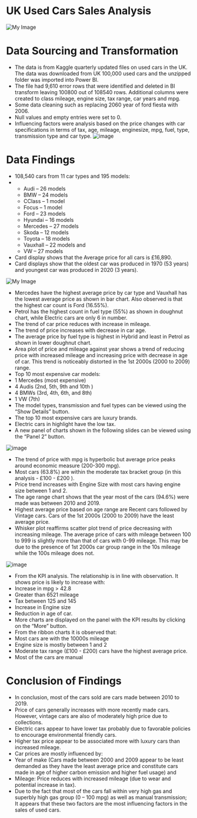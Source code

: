 # UK Used Cars Sales Analysis

![My Image](https://github.com/PaulaGweke/My-First-Data-Analysis-Repo/blob/main/100%2C000_UK_Used_Car_Sales_Analysis/ttilepage.gif)


# Data Sourcing and Transformation
* The data is from Kaggle quarterly updated files on used cars in the UK. The data was downloaded from UK 100,000 used cars and the unzipped folder was imported into Power BI. 
* The file had 9,610 error rows that were identified and deleted in BI transform leaving 100800 out of 108540 rows. Additional columns were created to class mileage, engine size, tax range, car years and mpg.
* Some data cleaning such as replacing 2060 year of ford fiesta with 2006.
* Null values and empty entries were set to 0.
* Influencing factors were analysis based on the price changes with car specifications in terms of tax, age, mileage, enginesize, mpg, fuel, type, transmission type and car type.
![image](https://github.com/PaulaGweke/My-First-Data-Analysis-Repo/blob/main/100%2C000_UK_Used_Car_Sales_Analysis/car_groups.png)

# Data Findings
* 108,540 cars from 11 car types and 195 models:
* * Audi – 26 models
  * BMW – 24 models
  * CClass – 1 model
  * Focus – 1 model
  * Ford – 23 models
  * Hyundai – 16 models
  * Mercedes – 27 models
  * Skoda – 12 models
  * Toyota – 18 models
  * Vauxhall – 22 models and
  * VW – 27 models
* Card display shows that the Average price for all cars is £16,890.
* Card displays show that the oldest car was produced in 1970 (53 years) and youngest car was produced in 2020 (3 years).

![My Image](https://github.com/PaulaGweke/My-First-Data-Analysis-Repo/blob/main/100%2C000_UK_Used_Car_Sales_Analysis/UK_cars_sales1.jpg)

* Mercedes have the highest average price by car type and Vauxhall has the lowest average price as shown in bar chart. Also observed is that the highest car count is Ford (16.55%).
* Petrol has the highest count in fuel type (55%) as shown in doughnut chart, while Electric cars are only 6 in number.
* The trend of car price reduces with increase in mileage.
* The trend of price increases with decrease in car age.
* The average price by fuel type is highest in Hybrid and least in Petrol as shown in lower doughnut chart.
* Area plot of price and mileage against year shows a trend of reducing price with increased mileage and increasing price with decrease in age of car. This trend is noticeably distorted in the 1st 2000s (2000 to 2009) range.
* Top 10 most expensive car models:
 * 1 Mercedes (most expensive)
 * 4 Audis (2nd, 5th, 9th and 10th )
 * 4 BMWs (3rd, 4th, 6th, and 8th)
 * 1 VW (7th)
* The model types, transmission and fuel types can be viewed using the “Show Details” button.
* The top 10 most expensive cars are luxury brands.
* Electric cars in highlight have the low tax. 
* A new panel of charts shown in the following slides can be viewed using the “Panel 2” button.
  
![image](https://github.com/PaulaGweke/My-First-Data-Analysis-Repo/blob/main/100%2C000_UK_Used_Car_Sales_Analysis/UK_cars_sales2.jpg)

* The trend of price with mpg is hyperbolic but average price peaks around economic measure (200-300 mpg).
* Most cars (63.8%) are within the moderate tax bracket group (in this analysis - £100 - £200 ).
* Price trend increases with Engine Size with most cars having engine size between 1 and 2.
* The age range chart shows that the year most of the cars (94.6%) were made was between 2010 and 2019.
* Highest average price based on age range are Recent cars followed by Vintage cars. Cars of the 1st 2000s (2000 to 2009) have the least average price.
* Whisker plot reaffirms scatter plot trend of price decreasing with increasing mileage. The average price of cars with mileage between 100 to 999 is slightly more than that of cars with 0-99 mileage. This may be due to the presence of 1st 2000s car group range in the 10s mileage while the 100s mileage does not.
  
![image](https://github.com/PaulaGweke/My-First-Data-Analysis-Repo/blob/main/100%2C000_UK_Used_Car_Sales_Analysis/UK_cars_sales3.jpg)

* From the KPI analysis. The relationship is in line with observation. It shows price is likely to increase with:
 * Increase in mpg > 42.8
 * Greater than 6521 mileage
 * Tax between 125 and 145
 * Increase in Engine size
 * Reduction in age of car.
* More charts are displayed on the panel with the KPI results by clicking on the “More” button.
* From the ribbon charts it is observed that:
 * Most cars are with the 10000s mileage
 * Engine size is mostly between 1 and 2
 * Moderate tax range (£100 - £200) cars have the highest average price.
 * Most of the cars are manual

# Conclusion of Findings
* In conclusion, most of the cars sold are cars made between 2010 to 2019. 
* Price of cars generally increases with more recently made cars. However, vintage cars are also of moderately high price due to collections. 
* Electric cars appear to have lower tax probably due to favorable policies to encourage environmental friendly cars.
* Higher tax price appear to be associated more with luxury cars than increased mileage.
* Car prices are mostly influenced by:
 * Year of make (Cars made between 2000 and 2009 appear to be least demanded as they have the least average price and constitute cars made in age of higher carbon emission and higher fuel usage) and 
 * Mileage: Price reduces with increased mileage (due to wear and potential increase in tax).
* Due to the fact that most of the cars fall within very high gas and superbly high gas group (0 – 100 mpg) as well as manual transmission; It appears that these two factors are the most influencing factors in the sales of used cars.


